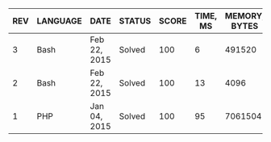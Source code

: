 | REV | LANGUAGE | DATE | STATUS | SCORE | TIME, MS | MEMORY, BYTES | IN RANKING | UNIQUE | RANKING POINTS |
|-----|----------|------|--------|-------|----------|---------------|------------|--------|----------------|
| 3 | Bash | Feb 22, 2015 | Solved | 100 | 6 | 491520 | yes | yes | 34.751 |
| 2 | Bash | Feb 22, 2015 | Solved | 100 | 13 | 4096 | no | yes | 33.350 |
| 1 | PHP | Jan 04, 2015 | Solved | 100 | 95 | 7061504 | yes | yes | 28.939 |

